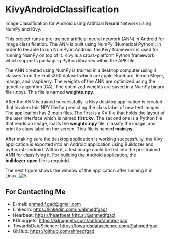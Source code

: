 # KivyAndroidClassification
Image Classification for Android using Artificial Neural Network using NumPy and Kivy.

This project runs a pre-trained artificial neural network (ANN) in Android for image classification. The ANN is built using NumPy (Numerical Python). In order to be able to run NumPy in Android, the Kivy framework is used for running NumPy on top of it. Kivy is a cross-platform Python framework which supports packaging Python libraries within the APK file. 

The ANN created using NumPy is trained in a desktop computer using 4 classes from the Fruits360 dataset which are apple Braeburn, lemon Meyer, mango, and raspberry. The weights of the ANN are optimized using the genetic algorithm (GA). The optimized weights are saved in a NumPy binary file (.npy). This file is named **weights.npy**.

After the ANN is trained successfully, a Kivy desktop application is created that invokes this NPY file for predicting the class label of new test images. The application has 2 main files. The first is a KV file that holds the layout of the user interface which is named **first.kv**. The second one is a Python file that reads an image, loads the **weights.npy** file, classify the image, and print its class label on the screen. This file is named **main.py**.

After making sure the desktop application is working successfully, the Kivy application is exported into an Android application using Buildozer and python-4-android. Within it, a test image could be fed into the pre-trained ANN for classifying it. For building the Android application, the **buildozer.spec** file is requirdd. 

The next figure shows the window of the application after running it in Linux.
![5](https://user-images.githubusercontent.com/16560492/57416236-a5933d00-71ff-11e9-8d3a-f87ab14f35ba.png)

## For Contacting Me
* E-mail: ahmed.f.gad@gmail.com
* LinkedIn: https://linkedin.com/in/ahmedfgad/
* Hearbeat: https://heartbeat.fritz.ai/@ahmedfgad
* KDnuggets: https://kdnuggets.com/author/ahmed-gad
* TowardsDataScience: https://towardsdatascience.com/@ahmedfgad
* GitHub: https://github.com/ahmedfgad
